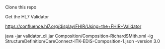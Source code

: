 Clone this repo

Get the HL7 Validator 

https://confluence.hl7.org/display/FHIR/Using+the+FHIR+Validator


java -jar validator_cli.jar Composition/Composition-RichardSMith.xml -ig StructureDefinition/CareConnect-ITK-EDIS-Composition-1.json -version 3.0